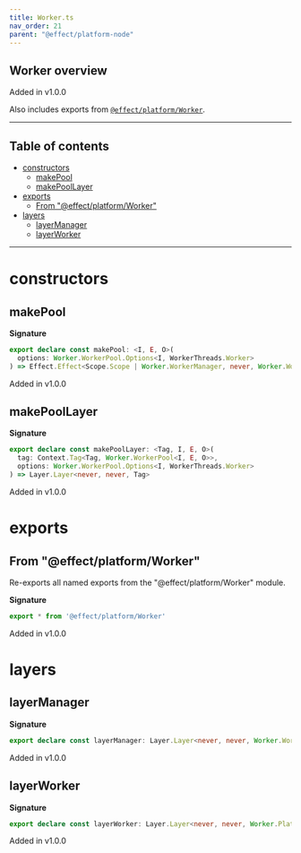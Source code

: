 ```yaml
---
title: Worker.ts
nav_order: 21
parent: "@effect/platform-node"
---
```


## Worker overview

Added in v1.0.0

Also includes exports from [`@effect/platform/Worker`](https://effect-ts.github.io/platform/platform/Worker.ts.html).

---

<h2 class="text-delta">Table of contents</h2>

- [constructors](#constructors)
  - [makePool](#makepool)
  - [makePoolLayer](#makepoollayer)
- [exports](#exports)
  - [From "@effect/platform/Worker"](#from-effectplatformworker)
- [layers](#layers)
  - [layerManager](#layermanager)
  - [layerWorker](#layerworker)

---

# constructors

## makePool

**Signature**

```ts
export declare const makePool: <I, E, O>(
  options: Worker.WorkerPool.Options<I, WorkerThreads.Worker>
) => Effect.Effect<Scope.Scope | Worker.WorkerManager, never, Worker.WorkerPool<I, E, O>>
```

Added in v1.0.0

## makePoolLayer

**Signature**

```ts
export declare const makePoolLayer: <Tag, I, E, O>(
  tag: Context.Tag<Tag, Worker.WorkerPool<I, E, O>>,
  options: Worker.WorkerPool.Options<I, WorkerThreads.Worker>
) => Layer.Layer<never, never, Tag>
```

Added in v1.0.0

# exports

## From "@effect/platform/Worker"

Re-exports all named exports from the "@effect/platform/Worker" module.

**Signature**

```ts
export * from '@effect/platform/Worker'
```

Added in v1.0.0

# layers

## layerManager

**Signature**

```ts
export declare const layerManager: Layer.Layer<never, never, Worker.WorkerManager>
```

Added in v1.0.0

## layerWorker

**Signature**

```ts
export declare const layerWorker: Layer.Layer<never, never, Worker.PlatformWorker>
```

Added in v1.0.0
